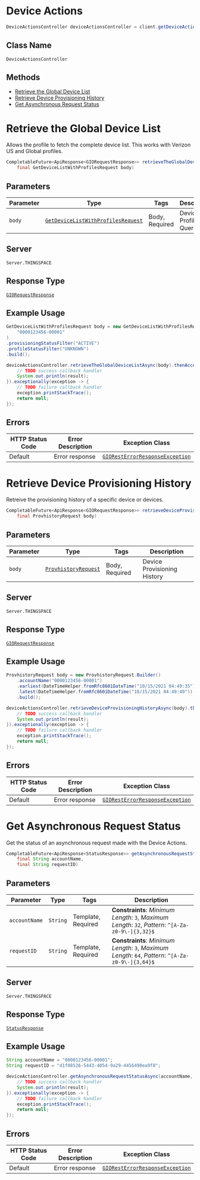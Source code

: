 # Device Actions

```java
DeviceActionsController deviceActionsController = client.getDeviceActionsController();
```

## Class Name

`DeviceActionsController`

## Methods

* [Retrieve the Global Device List](../../doc/controllers/device-actions.md#retrieve-the-global-device-list)
* [Retrieve Device Provisioning History](../../doc/controllers/device-actions.md#retrieve-device-provisioning-history)
* [Get Asynchronous Request Status](../../doc/controllers/device-actions.md#get-asynchronous-request-status)


# Retrieve the Global Device List

Allows the profile to fetch the complete device list. This works with Verizon US and Global profiles.

```java
CompletableFuture<ApiResponse<GIORequestResponse>> retrieveTheGlobalDeviceListAsync(
    final GetDeviceListWithProfilesRequest body)
```

## Parameters

| Parameter | Type | Tags | Description |
|  --- | --- | --- | --- |
| `body` | [`GetDeviceListWithProfilesRequest`](../../doc/models/get-device-list-with-profiles-request.md) | Body, Required | Device Profile Query |

## Server

`Server.THINGSPACE`

## Response Type

[`GIORequestResponse`](../../doc/models/gio-request-response.md)

## Example Usage

```java
GetDeviceListWithProfilesRequest body = new GetDeviceListWithProfilesRequest.Builder(
    "0000123456-00001"
)
.provisioningStatusFilter("ACTIVE")
.profileStatusFilter("UNKNOWN")
.build();

deviceActionsController.retrieveTheGlobalDeviceListAsync(body).thenAccept(result -> {
    // TODO success callback handler
    System.out.println(result);
}).exceptionally(exception -> {
    // TODO failure callback handler
    exception.printStackTrace();
    return null;
});
```

## Errors

| HTTP Status Code | Error Description | Exception Class |
|  --- | --- | --- |
| Default | Error response | [`GIORestErrorResponseException`](../../doc/models/gio-rest-error-response-exception.md) |


# Retrieve Device Provisioning History

Retreive the provisioning history of a specific device or devices.

```java
CompletableFuture<ApiResponse<GIORequestResponse>> retrieveDeviceProvisioningHistoryAsync(
    final ProvhistoryRequest body)
```

## Parameters

| Parameter | Type | Tags | Description |
|  --- | --- | --- | --- |
| `body` | [`ProvhistoryRequest`](../../doc/models/provhistory-request.md) | Body, Required | Device Provisioning History |

## Server

`Server.THINGSPACE`

## Response Type

[`GIORequestResponse`](../../doc/models/gio-request-response.md)

## Example Usage

```java
ProvhistoryRequest body = new ProvhistoryRequest.Builder()
    .accountName("0000123456-00001")
    .earliest(DateTimeHelper.fromRfc8601DateTime("10/15/2021 04:49:35"))
    .latest(DateTimeHelper.fromRfc8601DateTime("10/15/2021 04:49:49"))
    .build();

deviceActionsController.retrieveDeviceProvisioningHistoryAsync(body).thenAccept(result -> {
    // TODO success callback handler
    System.out.println(result);
}).exceptionally(exception -> {
    // TODO failure callback handler
    exception.printStackTrace();
    return null;
});
```

## Errors

| HTTP Status Code | Error Description | Exception Class |
|  --- | --- | --- |
| Default | Error response | [`GIORestErrorResponseException`](../../doc/models/gio-rest-error-response-exception.md) |


# Get Asynchronous Request Status

Get the status of an asynchronous request made with the Device Actions.

```java
CompletableFuture<ApiResponse<StatusResponse>> getAsynchronousRequestStatusAsync(
    final String accountName,
    final String requestID)
```

## Parameters

| Parameter | Type | Tags | Description |
|  --- | --- | --- | --- |
| `accountName` | `String` | Template, Required | **Constraints**: *Minimum Length*: `3`, *Maximum Length*: `32`, *Pattern*: `^[A-Za-z0-9\-]{3,32}$` |
| `requestID` | `String` | Template, Required | **Constraints**: *Minimum Length*: `3`, *Maximum Length*: `64`, *Pattern*: `^[A-Za-z0-9\-]{3,64}$` |

## Server

`Server.THINGSPACE`

## Response Type

[`StatusResponse`](../../doc/models/status-response.md)

## Example Usage

```java
String accountName = "0000123456-00001";
String requestID = "d1f08526-5443-4054-9a29-4456490ea9f8";

deviceActionsController.getAsynchronousRequestStatusAsync(accountName, requestID).thenAccept(result -> {
    // TODO success callback handler
    System.out.println(result);
}).exceptionally(exception -> {
    // TODO failure callback handler
    exception.printStackTrace();
    return null;
});
```

## Errors

| HTTP Status Code | Error Description | Exception Class |
|  --- | --- | --- |
| Default | Error response | [`GIORestErrorResponseException`](../../doc/models/gio-rest-error-response-exception.md) |

